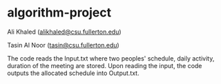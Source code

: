 # algorithm-project
Ali Khaled (alikhaled@csu.fullerton.edu)

Tasin Al Noor (tasin@csu.fullerton.edu)

The code reads the Input.txt where two peoples' schedule, daily activity, duration of the meeting are stored. Upon reading the input, the code outputs the allocated schedule into Output.txt.
